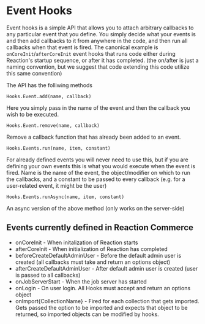 # Event Hooks

Event hooks is a simple API that allows you to attach arbitrary callbacks to any particular event that you define. You simply
decide what your events is and then add callbacks to it from anywhere in the code, and then run all callbacks when that event
is fired. The canonical example is `onCoreInit`/`afterCoreInit` event hooks that runs code either during Reaction's
startup sequence, or after it has completed. (the on/after is just a naming convention, but we suggest that code extending
this code utilize this same convention)

The API has the folliwing methods

`Hooks.Event.add(name, callback)`

Here you simply pass in the name of the event and then the callback you wish to be executed.

`Hooks.Event.remove(name, callback)`

Remove a callback function that has already been added to an event.

`Hooks.Events.run(name, item, constant)`

For already defined events you will never need to use this, but if you are defining your own events this is what you
would execute when the event is fired. Name is the name of the event, the object/modifier on which to run the callbacks,
and a constant to be passed to every callback (e.g. for a user-related event, it might be the user)

`Hooks.Events.runAsync(name, item, constant)`

An async version of the above method (only works on the server-side)

## Events currently defined in Reaction Commerce

* onCoreInit - When initalization of Reaction starts
* afterCoreInit - When initialization of Reaction has completed
* beforeCreateDefaultAdminUser - Before the default admin user is created (all callbacks must take and return an options object)
* afterCreateDefaultAdminUser - After default admin user is created (user is passed to all callbacks)
* onJobServerStart - When the job server has started
* onLogin - On user login. All Hooks must accept and return an options object
* onImport{CollectionName} - Fired for each collection that gets imported. Gets passed the option to be imported and expects that object to be returned, so imported objects can be modified by hooks.
